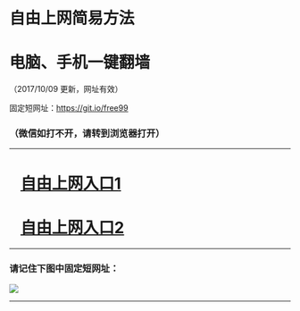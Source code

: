 ﻿# 自由上网简易方法

# 电脑、手机一键翻墙

（2017/10/09 更新，网址有效）

固定短网址：https://git.io/free99

### （微信如打不开，请转到浏览器打开）


***





# &nbsp;&nbsp; <a href="http://ft2478613525.fwq-tz-1001.info/fwqtz01.html?t=10090019144 " target="_blank">自由上网入口1</a>
# &nbsp;&nbsp; <a href="http://ft130411301.fwq-tz-1002.info/fwqtz02.html?t=100900129007 " target="_blank">自由上网入口2</a>
***

### 请记住下图中固定短网址：

<img src="https://s3-us-west-2.amazonaws.com/fwq-1001/yjfq-20170905okok.png" /> 


***

